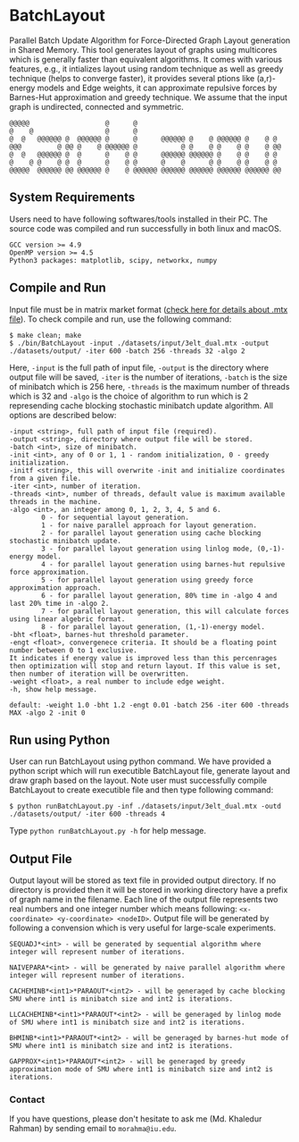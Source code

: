 # BatchLayout

Parallel Batch Update Algorithm for Force-Directed Graph Layout generation in Shared Memory. This tool generates layout of graphs using multicores which is generally faster than equivalent algorithms. It comes with various features, e.g., it intializes layout using random technique as well as greedy technique (helps to converge faster), it provides several ptions like (a,r)-energy models and Edge weights, it can approximate repulsive forces by  Barnes-Hut approximation and greedy technique. We assume that the input graph is undirected, connected and symmetric.

```
@@@@@                   @      @                                     
@    @                  @      @                                     
@  @   @@@@@@ @  @@@@@@ @      @      @@@@@@ @    @ @@@@@@ @    @ @  
@@@         @ @@ @    @ @@@@@@ @           @ @    @ @    @ @    @ @@ 
@  @   @@@@@@ @  @      @    @ @      @@@@@@ @@@@@@ @    @ @    @ @  
@    @ @    @ @  @      @    @ @      @    @      @ @    @ @    @ @  
@@@@@  @@@@@@ @@ @@@@@@ @    @ @@@@@@ @@@@@@ @@@@@@ @@@@@@ @@@@@@ @@ 
```


## System Requirements

Users need to have following softwares/tools installed in their PC. The source code was compiled and run successfully in both linux and macOS.
```
GCC version >= 4.9
OpenMP version >= 4.5
Python3 packages: matplotlib, scipy, networkx, numpy
```

## Compile and Run

Input file must be in matrix market format ([check here for details about .mtx file](https://math.nist.gov/MatrixMarket/formats.html)). To check compile and run, use the following command:
```
$ make clean; make
$ ./bin/BatchLayout -input ./datasets/input/3elt_dual.mtx -output ./datasets/output/ -iter 600 -batch 256 -threads 32 -algo 2
```
Here, `-input` is the full path of input file, `-output` is the directory where output file will be saved, `-iter` is the number of iterations, `-batch` is the size of minibatch which is 256 here, `-threads` is the maximum number of threads which is 32 and `-algo` is the choice of algorithm to run which is 2 represending cache blocking stochastic minibatch update algorithm. All options are described below:
```
-input <string>, full path of input file (required).
-output <string>, directory where output file will be stored.
-batch <int>, size of minibatch.
-init <int>, any of 0 or 1, 1 - random initialization, 0 - greedy initialization.
-initf <string>, this will overwrite -init and initialize coordinates from a given file.
-iter <int>, number of iteration.
-threads <int>, number of threads, default value is maximum available threads in the machine.
-algo <int>, an integer among 0, 1, 2, 3, 4, 5 and 6.
        0 - for sequential layout generation.
        1 - for naive parallel approach for layout generation.
        2 - for parallel layout generation using cache blocking stochastic minibatch update.
        3 - for parallel layout generation using linlog mode, (0,-1)-energy model.
        4 - for parallel layout generation using barnes-hut repulsive force approximation.
        5 - for parallel layout generation using greedy force approximation approach.
        6 - for parallel layout generation, 80% time in -algo 4 and last 20% time in -algo 2.
        7 - for parallel layout generation, this will calculate forces using linear algebric format.
        8 - for parallel layout generation, (1,-1)-energy model.
-bht <float>, barnes-hut threshold parameter.
-engt <float>, convergenece criteria. It should be a floating point number between 0 to 1 exclusive.
It indicates if energy value is improved less than this percenrages then optimization will stop and return layout. If this value is set, then number of iteration will be overwritten.
-weight <float>, a real number to include edge weight.
-h, show help message.

default: -weight 1.0 -bht 1.2 -engt 0.01 -batch 256 -iter 600 -threads MAX -algo 2 -init 0
```

## Run using Python

User can run BatchLayout using python command. We have provided a python script which will run executible BatchLayout file, generate layout and draw graph based on the layout. Note user must successfully compile BatchLayout to create executible file and then type following command:
```
$ python runBatchLayout.py -inf ./datasets/input/3elt_dual.mtx -outd ./datasets/output/ -iter 600 -threads 4
```
Type `python runBatchLayout.py -h` for help message. 

## Output File

Output layout will be stored as text file in provided output directory. If no directory is provided then it will be stored in working directory have a prefix of graph name in the filename. Each line of the output file represents two real numbers and one integer number which means following: `<x-coordinate> <y-coordinate> <nodeID>`. Output file will be generated by following a convension which is very useful for large-scale experiments.

```
SEQUADJ*<int> - will be generated by sequential algorithm where integer will represent number of iterations.

NAIVEPARA*<int> - will be generated by naive parallel algorithm where integer will represent number of iterations.

CACHEMINB*<int1>*PARAOUT*<int2> - will be generaged by cache blocking SMU where int1 is minibatch size and int2 is iterations.

LLCACHEMINB*<int1>*PARAOUT*<int2> - will be generaged by linlog mode of SMU where int1 is minibatch size and int2 is iterations.

BHMINB*<int1>*PARAOUT*<int2> - will be generaged by barnes-hut mode of SMU where int1 is minibatch size and int2 is iterations.

GAPPROX*<int1>*PARAOUT*<int2> - will be generaged by greedy approximation mode of SMU where int1 is minibatch size and int2 is iterations.
```
### Contact 
If you have questions, please don't hesitate to ask me (Md. Khaledur Rahman) by sending email to `morahma@iu.edu`.
